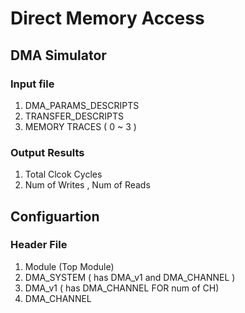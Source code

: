 # Direct Memory Access 
## DMA Simulator 
### Input file 
1. DMA_PARAMS_DESCRIPTS
2. TRANSFER_DESCRIPTS
3. MEMORY TRACES ( 0 ~ 3 )

### Output Results
1. Total Clcok Cycles
2. Num of Writes , Num of Reads

## Configuartion
### Header File
1. Module (Top Module)
2. DMA_SYSTEM ( has DMA_v1 and DMA_CHANNEL )
3. DMA_v1 ( has DMA_CHANNEL FOR num of CH)
4. DMA_CHANNEL
